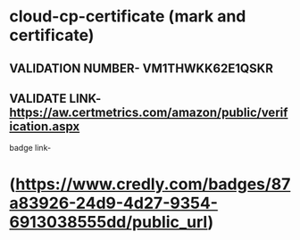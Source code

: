 # cloud-cp-certificate (mark and certificate)
 
 VALIDATION NUMBER- VM1THWKK62E1QSKR
 ------------------
 VALIDATE LINK- https://aw.certmetrics.com/amazon/public/verification.aspx
---------------------
badge link-
# (https://www.credly.com/badges/87a83926-24d9-4d27-9354-6913038555dd/public_url)

